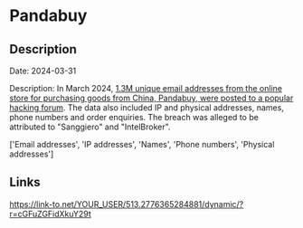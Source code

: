 # Pandabuy

## Description

Date: 2024-03-31

Description:
In March 2024, <a href="https://twitter.com/troyhunt/status/1774704266500043067" target="_blank" rel="noopener">1.3M unique email addresses from the online store for purchasing goods from China, Pandabuy, were posted to a popular hacking forum</a>. The data also included IP and physical addresses, names, phone numbers and order enquiries. The breach was alleged to be attributed to &quot;Sanggiero&quot; and &quot;IntelBroker&quot;.


['Email addresses', 'IP addresses', 'Names', 'Phone numbers', 'Physical addresses']

## Links

https://link-to.net/YOUR_USER/513.2776365284881/dynamic/?r=cGFuZGFidXkuY29t